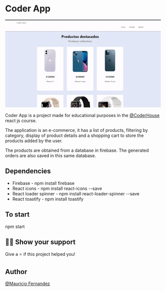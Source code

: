 # Coder App

![Funcionamiento de la página](https://github.com/maufernandezdev/coder-app/blob/master/public/readme-functionality.gif "Navegación entre productos y compra realizada")

Coder App is a project made for educational purposes in the [@CoderHouse](https://www.coderhouse.com/) react js course.

The application is an e-commerce, it has a list of products, filtering by category, display of product details and a shopping cart to store the products added by the user.

The products are obtained from a database in firebase. The generated orders are also saved in this same database.

## Dependencies

- Firebase - npm install firebase
- React icons - npm install react-icons --save
- React loader spinner - npm install react-loader-spinner --save
- React toastify - npm install toastify

## To start

npm start

## 👨‍🚀 Show your support

Give a ⭐️ if this project helped you!

## Author

[@Mauricio Fernandez](https://www.linkedin.com/in/mauriciofernandezdev/)